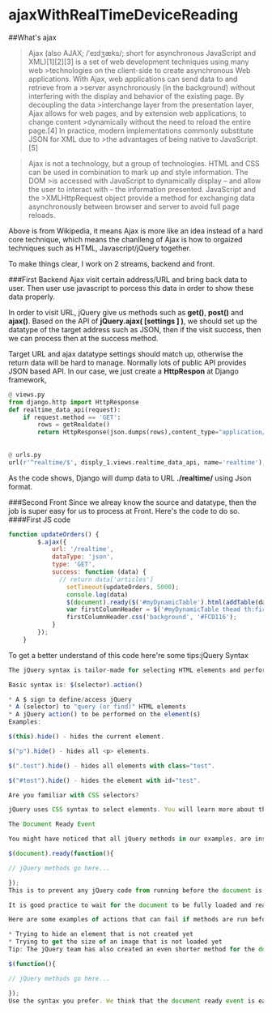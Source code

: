 # ajaxWithRealTimeDeviceReading

##What's ajax

>Ajax (also AJAX; /ˈeɪdʒæks/; short for asynchronous JavaScript and XML)[1][2][3] is a set of web development techniques using many web >technologies on the client-side to create asynchronous Web applications. With Ajax, web applications can send data to and retrieve from a >server asynchronously (in the background) without interfering with the display and behavior of the existing page. By decoupling the data >interchange layer from the presentation layer, Ajax allows for web pages, and by extension web applications, to change content >dynamically without the need to reload the entire page.[4] In practice, modern implementations commonly substitute JSON for XML due to >the advantages of being native to JavaScript.[5]

>Ajax is not a technology, but a group of technologies. HTML and CSS can be used in combination to mark up and style information. The DOM >is accessed with JavaScript to dynamically display – and allow the user to interact with – the information presented. JavaScript and the >XMLHttpRequest object provide a method for exchanging data asynchronously between browser and server to avoid full page reloads.

Above is from Wikipedia, it means Ajax is more like an idea instead of a hard core technique, which means the chanlleng of Ajax is how to orgaized techniques such as HTML, Javascript/jQuery together.

To make things clear, I work on 2 streams, backend and front.

###First Backend
Ajax visit certain address/URL and bring back data to user. Then user use javascript to porcess this data in order to show these data properly.

In order to visit URL, jQuery give us methods such as **get()**, **post()** and **ajax()**. Based on the API of **jQuery.ajax( [settings ] )**, we should set up the datatype of the target address such as JSON, then if the visit success, then we can process then at the success method.

Target URL and ajax datatype settings should match up, otherwise the return data will be hard to manage. Normally lots of public API provides JSON based API. In our case, we just create a **HttpRespon** at Django framework,

```python 
@ views.py
from django.http import HttpResponse
def realtime_data_api(request):
	if request.method == 'GET':
		rows = getRealdate()
		return HttpResponse(json.dumps(rows),content_type="application/json")
    
    
@ urls.py
url(r'^realtime/$', disply_1.views.realtime_data_api, name='realtime'), #add this line in urls.py setting
```

As the code shows, Django will dump data to URL **./realtime/** using Json format.

###Second Front
Since we alreay know the source and datatype, then the job is super easy for us to process at Front. Here's the code to do so.
####First JS code

```javascript 
function updateOrders() {
        $.ajax({                                      
            url: '/realtime',                             
            dataType: 'json',
            type: 'GET',
            success: function (data) {
              // return data['articles']
                setTimeout(updateOrders, 5000);
                console.log(data)
                $(document).ready($('#myDynamicTable').html(addTable(data)))
                var firstColumnHeader = $('#myDynamicTable thead th:first-child');
                firstColumnHeader.css('background', '#FCD116');
            } 
        });
    }
```
To get a better understand of this code here're some tips:jQuery Syntax
```javascript 
The jQuery syntax is tailor-made for selecting HTML elements and performing some action on the element(s).

Basic syntax is: $(selector).action()

* A $ sign to define/access jQuery
* A (selector) to "query (or find)" HTML elements
* A jQuery action() to be performed on the element(s)
Examples:

$(this).hide() - hides the current element.

$("p").hide() - hides all <p> elements.

$(".test").hide() - hides all elements with class="test".

$("#test").hide() - hides the element with id="test".

Are you familiar with CSS selectors?

jQuery uses CSS syntax to select elements. You will learn more about the selector syntax in the next chapter of this tutorial.

The Document Ready Event

You might have noticed that all jQuery methods in our examples, are inside a document ready event:

$(document).ready(function(){

// jQuery methods go here...

});
This is to prevent any jQuery code from running before the document is finished loading (is ready).

It is good practice to wait for the document to be fully loaded and ready before working with it. This also allows you to have your JavaScript code before the body of your document, in the head section.

Here are some examples of actions that can fail if methods are run before the document is fully loaded:

* Trying to hide an element that is not created yet
* Trying to get the size of an image that is not loaded yet
Tip: The jQuery team has also created an even shorter method for the document ready event:

$(function(){

// jQuery methods go here...

});
Use the syntax you prefer. We think that the document ready event is easier to understand when reading the code.

```



